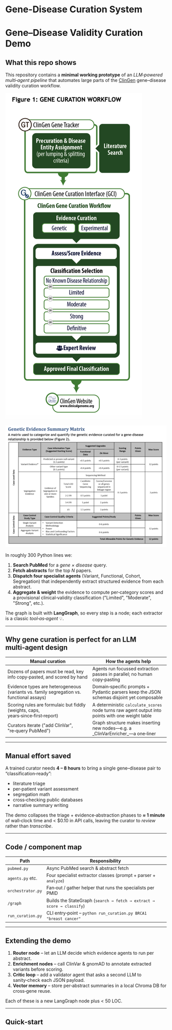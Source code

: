 # Gene-Disease Curation System

# Gene–Disease Validity Curation Demo

## What this repo shows

This repository contains a **minimal working prototype** of an _LLM‑powered multi‑agent pipeline_ that automates large parts of the [ClinGen](https://clinicalgenome.org/) gene–disease validity curation workflow.

![pipeline](gene_disease_curation/assets/pipeline.png)

![criteria](gene_disease_curation/assets/sum_matrix.png)

In roughly 300 Python lines we:

1.  **Search PubMed** for a _gene × disease_ query.
2.  **Fetch abstracts** for the top _N_ papers.
3.  **Dispatch four specialist agents** (Variant, Functional, Cohort, Segregation) that independently extract structured evidence from each abstract.
4.  **Aggregate & weight** the evidence to compute per‑category scores and a provisional clinical‑validity classification ("Limited", "Moderate", "Strong", etc.).

The graph is built with **LangGraph**, so every step is a node; each extractor is a classic _tool‑as‑agent_ 💡.

---

## Why gene curation is perfect for an LLM multi‑agent design

| Manual curation | How the agents help |
| --- | --- |
| Dozens of papers must be read, key info copy‑pasted, and scored by hand | Agents run focussed extraction passes in parallel; no human copy‑pasting |
| Evidence types are heterogeneous (variants vs. family segregation vs. functional assays) | Domain‑specific prompts + Pydantic parsers keep the JSON schemas disjoint yet composable |
| Scoring rules are formulaic but fiddly (weights, caps, years‑since‑first‑report) | A deterministic `calculate_scores` node turns raw agent output into points with one weight table |
| Curators iterate ("add ClinVar", "re‑query PubMed") | Graph structure makes inserting new nodes—e.g. a \_ClinVarEnricher\_—a one‑liner |

---

## Manual effort saved

A trained curator needs **4 – 8 hours** to bring a single gene–disease pair to “classification‑ready”:

*   literature triage
*   per‑patient variant assessment
*   segregation math
*   cross‑checking public databases
*   narrative summary writing

The demo collapses the triage + evidence‑abstraction phases to **≈ 1 minute** of wall‑clock time and \< $0.10 in API calls, leaving the curator to _review_ rather than _transcribe_.

---

## Code / component map

| Path | Responsibility |
| --- | --- |
| `pubmed.py` | Async PubMed search & abstract fetch |
| `agents.py` etc. | Four specialist extractor classes (prompt + parser + `analyze`) |
| `orchestrator.py` | Fan‑out / gather helper that runs the specialists per PMID |
| `/graph` | Builds the StateGraph (`search → fetch → extract → score → classify`) |
| `run_curation.py` | CLI entry‑point – `python run_curation.py BRCA1 "breast cancer"` |

---

## Extending the demo

1.  **Router node** – let an LLM decide which evidence agents to run per abstract.
2.  **Enrichment nodes** – call ClinVar & gnomAD to annotate extracted variants before scoring.
3.  **Critic loop** – add a validator agent that asks a second LLM to sanity‑check each JSON payload.
4.  **Vector memory** – store per‑abstract summaries in a local Chroma DB for cross‑gene reuse.

Each of these is a new LangGraph node plus \< 50 LOC.

---

## Quick‑start

